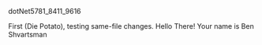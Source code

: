 dotNet5781_8411_9616

First (Die Potato), testing same-file changes.
Hello There! Your name is Ben Shvartsman